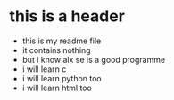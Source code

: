 # this is a header


* this is my readme file
* it contains nothing
* but i know alx se is a good programme
* i will learn c
* i will learn python too
* i will learn html too

